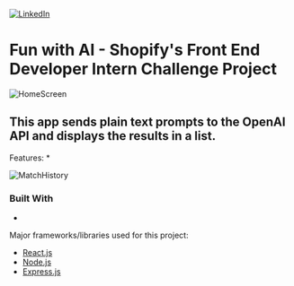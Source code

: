 <div id="top"></div>

[![LinkedIn][linkedin-shield]][linkedin-url]

# Fun with AI - Shopify's Front End Developer Intern Challenge Project

![HomeScreen](https://user-images.githubusercontent.com/69439997/169225568-6307d378-b762-4294-bfc8-93d4345675fa.PNG)


<!-- ABOUT THE PROJECT -->

## This app sends plain text prompts to the OpenAI API and displays the results in a list.



Features:
*


![MatchHistory](https://user-images.githubusercontent.com/69439997/165826420-6f0ecd8d-e0f0-4a91-90c9-d782e7d21eed.png)


### Built With
*

Major frameworks/libraries used for this project: 

* [React.js](https://reactjs.org/)
* [Node.js](https://nodejs.org/en/)
* [Express.js](https://expressjs.com/)

<p align="right"></p>


<p align="right"></p>



<p align="right"></p>


[linkedin-shield]: https://img.shields.io/badge/-LinkedIn-black.svg?style=for-the-badge&logo=linkedin&colorB=555
[linkedin-url]: https://www.linkedin.com/in/paulfranco12/
